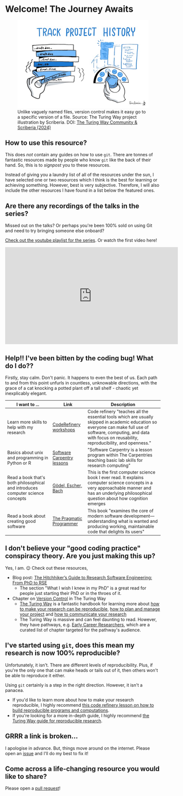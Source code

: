 # Welcome! The Journey Awaits

<figure>
    <img src="images/project-history.jpg" alt="Image comparing version track with v1, final etc and git">
    <figcaption>Unlike vaguely named files, version control makes it easy go to a specific version of a file. Source: The Turing Way project illustration by Scriberia. DOI: <a href="https://doi.org/10.5281/zenodo.3332807">The Turing Way Community & Scriberia (2024)</a></figcaption>
</figure>

## How to use this resource?

This does *not* contain any guides on how to use `git`. There are tonnes of fantastic resources made by people who know `git` like the back of their hand. So, this is to *signpost* you to these resources.

Instead of giving you a laundry list of all of the resources under the sun, I have selected one or two resources which I think is the best for learning or achieving something. However, best is very subjective. Therefore, I will also include the other resources I have found in a list below the featured ones.

## Are there any recordings of the talks in the series?

Missed out on the talks? Or perhaps you're been 100% sold on using Git and need to try bringing someone else onboard?

[Check out the youtube playlist for the series](https://www.youtube.com/playlist?list=PLHEe13WZmMFarzLXMALCg7mdQLR7ZRAxZ). Or watch the first video here!

<div style="text-align: center;">
  <iframe width="560" height="315" src="https://www.youtube-nocookie.com/embed/u7-b8A1o6pQ?si=6ZLGSsdOzWMfgDe-" title="Presentation Final Final Final Youtube Media player" frameborder="0" allow="accelerometer; autoplay; clipboard-write; encrypted-media; gyroscope; picture-in-picture; web-share" referrerpolicy="strict-origin-when-cross-origin" allowfullscreen></iframe>
</div>

## Help!! I've been bitten by the coding bug! What do I do??

Firstly, stay calm. Don't panic. It happens to even the best of us. Each path to and from this point unfurls in countless, unknowable directions, with the grace of a cat knocking a potted plant off a tall shelf - chaotic yet inexplicably elegant.

| I want to ...                                                                  | Link                                                                                                             | Description                                                                                                                                                                                                              |
| ------------------------------------------------------------------------------ | ---------------------------------------------------------------------------------------------------------------- | ------------------------------------------------------------------------------------------------------------------------------------------------------------------------------------------------------------------------ |
| Learn more skills to help with my research                                     | [CodeRefinery workshops](https://coderefinery.org/lessons/)                                                      | Code refinery "teaches all the essential tools which are usually skipped in academic education so everyone can make full use of software, computing, and data with focus on reusability, reproducibility, and openness." |
| Basics about unix and programming in Python or R                               | [Software Carpentry lessons](https://software-carpentry.org/lessons/)                                            | "Software Carpentry is a lesson program within The Carpentries teaching basic lab skills for research computing"                                                                                                         |
| Read a book that's both philosophical and introduces computer science concepts | [Gödel, Escher, Bach](https://en.wikipedia.org/wiki/G%C3%B6del,_Escher,_Bach)                                    | This is the first computer science book I ever read. It explains computer science concepts in a very approachable manner and has an underlying philosophical question about how cognition emerges                        |
| Read a book about creating good software                                       | [The Pragmatic Programmer](https://pragprog.com/titles/tpp20/the-pragmatic-programmer-20th-anniversary-edition/) | This book "examines the core of modern software development—understanding what is wanted and producing working, maintainable code that delights its users"                                                               |

## I don't believe your "good coding practice" conspiracy theory. Are you just making this up?

Yes, I am. 😉 Check out these resources,

- Blog post: [The Hitchhiker’s Guide to Research Software Engineering: From PhD to RSE](https://invenia.github.io/blog/2020/07/07/software-engineering/)
  - The section "What I wish I knew in my PhD" is a great read for people just starting their PhD or in the throes of it.
- Chapter on [Version Control](https://book.the-turing-way.org/reproducible-research/vcs) in The Turing Way
  - [The Turing Way](https://book.the-turing-way.org/) is a fantastic handbook for learning more about [how to make your research can be reproducible](https://book.the-turing-way.org/reproducible-research/reproducible-research), [how to plan and manage your project](https://book.the-turing-way.org/project-design/project-design) and [how to communicate your research](https://book.the-turing-way.org/communication/communication)
  - The Turing Way is massive and can feel daunting to read. However, they have pathways, e.g. [Early Career Researchers](https://book.the-turing-way.org/communication/communication), which are a curated list of chapter targeted for the pathway's audience.

## I've started using `git`, does this mean my research is now 100% reproducible?

Unfortunately, it isn't. There are different levels of reproducibility. Plus, if you're the only one that can make heads or tails out of it, then others won't be able to reproduce it either.

Using `git` certainly is a step in the right direction. However, it isn't a panacea.

- If you'd like to learn more about how to make your research reproducible, I highly recommend [this code refinery lesson on how to build reproducible programs and computations](https://coderefinery.github.io/reproducible-research/intro/).
- If you're looking for a more in-depth guide, I highly recommend [the Turing Way guide for reproducible research](https://book.the-turing-way.org/reproducible-research/reproducible-research/).

<!-- ## Where are your demos?

The demos are below the list of resource available. -->

## GRRR a link is broken...

I apologise in advance. But, things move around on the internet. Please open an [issue](https://github.com/wong-hl/git-for-researchers/issues) and I'll do my best to fix it!

## Come across a life-changing resource you would like to share?

Please open a [pull request](https://github.com/wong-hl/git-for-researchers/pulls)!
